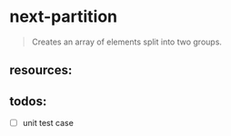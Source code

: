 # next-partition
> Creates an array of elements split into two groups.


## resources:

## todos:
- [ ] unit test case
